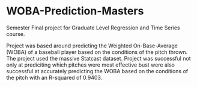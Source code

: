 # WOBA-Prediction-Masters

Semester Final project for Graduate Level Regression and Time Series course.

Project was based around predicting the Weighted On-Base-Average (WOBA) of a baseball player based on the conditions of the pitch thrown. The project used the massive Statcast dataset. Project was successful not only at prediciting which pitches were most effective bust were also successful at accurately predicting the WOBA based on the conditions of the pitch with an R-squared of 0.9403.
